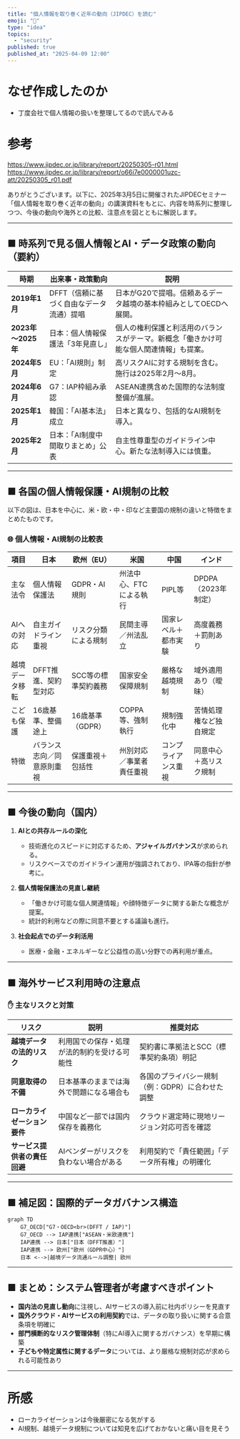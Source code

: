 ```yaml
---
title: "個人情報を取り巻く近年の動向（JIPDEC）を読む"
emoji: "🦆"
type: "idea"
topics:
  - "security"
published: true
published_at: "2025-04-09 12:00"
---
```


# なぜ作成したのか
- 丁度会社で個人情報の扱いを整理してるので読んでみる

# 参考

https://www.jipdec.or.jp/library/report/20250305-r01.html
https://www.jipdec.or.jp/library/report/o66i7e0000001uzc-att/20250305_r01.pdf

ありがとうございます。以下に、2025年3月5日に開催されたJIPDECセミナー「個人情報を取り巻く近年の動向」の講演資料をもとに、内容を時系列に整理しつつ、今後の動向や海外との比較、注意点を図とともに解説します。

---

## ■ 時系列で見る個人情報とAI・データ政策の動向（要約）

| 時期 | 出来事・政策動向 | 説明 |
|------|-------------------|------|
| **2019年1月** | DFFT（信頼に基づく自由なデータ流通）提唱 | 日本がG20で提唱。信頼あるデータ越境の基本枠組みとしてOECDへ展開。 |
| **2023年～2025年** | 日本：個人情報保護法「3年見直し」 | 個人の権利保護と利活用のバランスがテーマ。新概念「働きかけ可能な個人関連情報」も提案。 |
| **2024年5月** | EU：「AI規則」制定 | 高リスクAIに対する規制を含む。施行は2025年2月～8月。 |
| **2024年6月** | G7：IAP枠組み承認 | ASEAN連携含めた国際的な法制度整備が進展。 |
| **2025年1月** | 韓国：「AI基本法」成立 | 日本と異なり、包括的なAI規制を導入。 |
| **2025年2月** | 日本：「AI制度中間取りまとめ」公表 | 自主性尊重型のガイドライン中心。新たな法制導入には慎重。 |

---

## ■ 各国の個人情報保護・AI規制の比較

以下の図は、日本を中心に、米・欧・中・印など主要国の規制の違いと特徴をまとめたものです。

### 🌐 個人情報・AI規制の比較表

| 項目 | 日本 | 欧州（EU） | 米国 | 中国 | インド |
|------|------|------------|------|------|--------|
| 主な法令 | 個人情報保護法 | GDPR・AI規則 | 州法中心、FTCによる執行 | PIPL等 | DPDPA（2023年制定） |
| AIへの対応 | 自主ガイドライン重視 | リスク分類による規制 | 民間主導／州法乱立 | 国家レベル＋都市実験 | 高度義務＋罰則あり |
| 越境データ移転 | DFFT推進、契約型対応 | SCC等の標準契約義務 | 国家安全保障規制 | 厳格な越境規制 | 域外適用あり（曖昧） |
| こども保護 | 16歳基準、整備途上 | 16歳基準（GDPR） | COPPA等、強制執行 | 規制強化中 | 苦情処理権など独自規定 |
| 特徴 | バランス志向／同意原則重視 | 保護重視＋包括性 | 州別対応／事業者責任重視 | コンプライアンス重視 | 同意中心＋高リスク規制 |

---

## ■ 今後の動向（国内）

1. **AIとの共存ルールの深化**
   - 技術進化のスピードに対応するため、**アジャイルガバナンス**が求められる。
   - リスクベースでのガイドライン運用が強調されており、IPA等の指針が参考に。

2. **個人情報保護法の見直し継続**
   - 「働きかけ可能な個人関連情報」や顔特徴データに関する新たな概念が提案。
   - 統計的利用などの際に同意不要とする議論も進行。

3. **社会起点でのデータ利活用**
   - 医療・金融・エネルギーなど公益性の高い分野での再利用が重点。

---

## ■ 海外サービス利用時の注意点

### ✋ 主なリスクと対策

| リスク | 説明 | 推奨対応 |
|--------|------|----------|
| **越境データの法的リスク** | 利用国での保存・処理が法的制約を受ける可能性 | 契約書に準拠法とSCC（標準契約条項）明記 |
| **同意取得の不備** | 日本基準のままでは海外で問題になる場合も | 各国のプライバシー規制（例：GDPR）に合わせた調整 |
| **ローカライゼーション要件** | 中国など一部では国内保存を義務化 | クラウド選定時に現地リージョン対応可否を確認 |
| **サービス提供者の責任回避** | AIベンダーがリスクを負わない場合がある | 利用契約で「責任範囲」「データ所有権」の明確化 |

---

## ■ 補足図：国際的データガバナンス構造

```mermaid
graph TD
    G7_OECD["G7・OECD<br>(DFFT / IAP)"]
    G7_OECD --> IAP連携["ASEAN・米欧連携"]
    IAP連携 --> 日本["日本（DFFT推進）"]
    IAP連携 --> 欧州["欧州（GDPR中心）"]
    日本 <-->|越境データ流通ルール調整| 欧州

```



---

## ■ まとめ：システム管理者が考慮すべきポイント

- **国内法の見直し動向**に注視し、AIサービスの導入前に社内ポリシーを見直す
- **国外クラウド・AIサービスの利用契約**では、データの取り扱いに関する合意条項を明確に
- **部門横断的なリスク管理体制**（特にAI導入に関するガバナンス）を早期に構築
- **子どもや特定属性に関するデータ**については、より厳格な規制対応が求められる可能性あり

---

# 所感
- ローカライゼーションは今後厳密になる気がする
- AI規制、越境データ規制については知見を広げておかないと痛い目を見そう